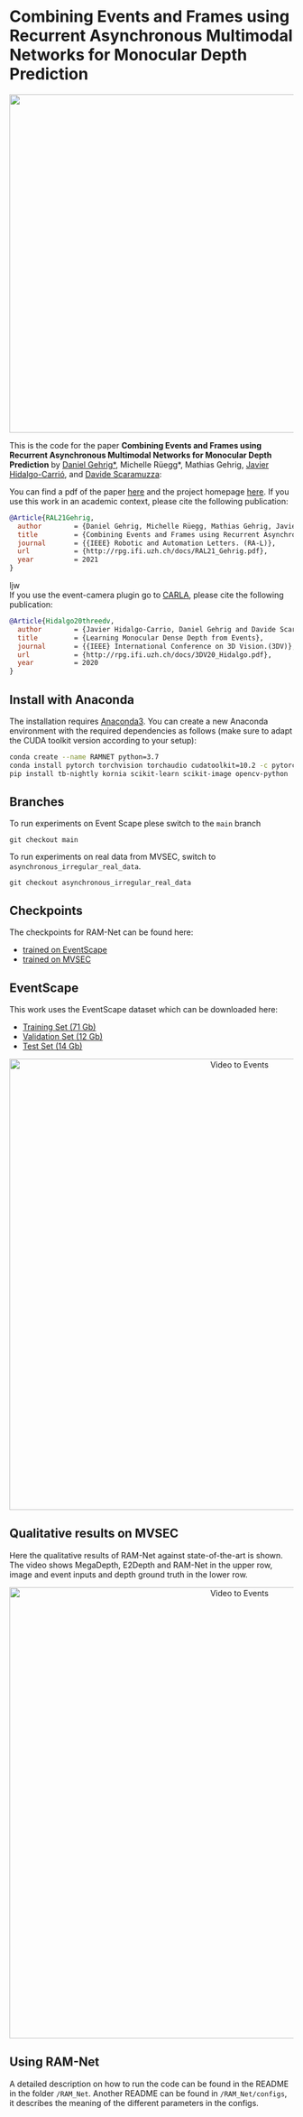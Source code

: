 # Combining Events and Frames using Recurrent Asynchronous Multimodal Networks for Monocular Depth Prediction
<p align="center">
<img src="doc/img/RAM_Net_preview.png" width="600">
</p>

This is the code for the paper **Combining Events and Frames using Recurrent Asynchronous Multimodal Networks for Monocular Depth Prediction** by
[Daniel Gehrig*](https://danielgehrig18.github.io/), Michelle Rüegg*, Mathias Gehrig, [Javier Hidalgo-Carrió](https://jhidalgocarrio.github.io), and [Davide
Scaramuzza](http://rpg.ifi.uzh.ch/people_scaramuzza.html):

You can find a pdf of the paper
[here](http://rpg.ifi.uzh.ch/docs/RAL21_Gehrig.pdf) and the project homepage [here](http://rpg.ifi.uzh.ch/RAMNet.html). If you use this work in an academic context, please cite the following publication:

```bibtex
@Article{RAL21Gehrig,
  author        = {Daniel Gehrig, Michelle Rüegg, Mathias Gehrig, Javier Hidalgo-Carrio and Davide Scaramuzza},
  title         = {Combining Events and Frames using Recurrent Asynchronous Multimodal Networks for Monocular Depth Prediction},
  journal       = {{IEEE} Robotic and Automation Letters. (RA-L)},
  url           = {http://rpg.ifi.uzh.ch/docs/RAL21_Gehrig.pdf},
  year          = 2021
}
```
ljw  
If you use the event-camera plugin go to [CARLA](https://carla.readthedocs.io/en/latest/ref_sensors/#dvs-camera), please cite the following publication:

```bibtex
@Article{Hidalgo20threedv,
  author        = {Javier Hidalgo-Carrio, Daniel Gehrig and Davide Scaramuzza},
  title         = {Learning Monocular Dense Depth from Events},
  journal       = {{IEEE} International Conference on 3D Vision.(3DV)},
  url           = {http://rpg.ifi.uzh.ch/docs/3DV20_Hidalgo.pdf},
  year          = 2020
}
```

## Install with Anaconda

The installation requires [Anaconda3](https://www.anaconda.com/distribution/).
You can create a new Anaconda environment with the required dependencies as
follows (make sure to adapt the CUDA toolkit version according to your setup):

```bash
conda create --name RAMNET python=3.7
conda install pytorch torchvision torchaudio cudatoolkit=10.2 -c pytorch
pip install tb-nightly kornia scikit-learn scikit-image opencv-python
```
## Branches

To run experiments on Event Scape plese switch to the `main` branch

    git checkout main
    
To run experiments on real data from MVSEC, switch to `asynchronous_irregular_real_data`.

    git checkout asynchronous_irregular_real_data

## Checkpoints

The checkpoints for RAM-Net can be found here:
* [trained on EventScape](http://rpg.ifi.uzh.ch/data/RAM_Net/checkpoints/ramnet_sim.pth.tar)
* [trained on MVSEC](http://rpg.ifi.uzh.ch/data/RAM_Net/checkpoints/ramnet_sim2real.pth.tar)

## EventScape

This work uses the EventScape dataset which can be downloaded here:

* [Training Set (71 Gb)](http://rpg.ifi.uzh.ch/data/RAM_Net/dataset/Town01-03_train.zip)
* [Validation Set (12 Gb)](http://rpg.ifi.uzh.ch/data/RAM_Net/dataset/Town05_val.zip)
* [Test Set (14 Gb)](http://rpg.ifi.uzh.ch/data/RAM_Net/dataset/Town05_test.zip)


<p align="center">
    <img src="doc/event_scape_s01_preview_w.gif" alt="Video to Events" width="800"/>
</p>

## Qualitative results on MVSEC
Here the qualitative results of RAM-Net against state-of-the-art is shown.
The video shows MegaDepth, E2Depth and RAM-Net in the upper row, image and event inputs and depth ground truth in the lower row.


<p align="center">
    <img src="doc/MVESC_Megadepth_E2Depth_AMMNet.gif" alt="Video to Events" width="800"/>
</p>


## Using RAM-Net
A detailed description on how to run the code can be found in the README in the folder `/RAM_Net`. Another README can be found in `/RAM_Net/configs`, it describes the meaning of the different parameters in the configs.
